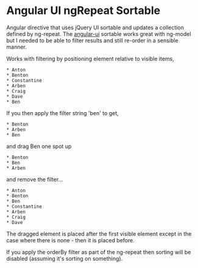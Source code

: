 Angular UI ngRepeat Sortable 
============================

Angular directive that uses jQuery UI sortable and updates a collection defined by ng-repeat. The [angular-ui](https://github.com/angular-ui) sortable 
works great with ng-model but I needed to be able to filter results and still re-order in a sensible manner.

Works with filtering by positioning element relative to visible items,

    * Anton
    * Benton
    * Constantine
    * Arben
    * Craig
    * Dave
    * Ben
    
If you then apply the filter string 'ben' to get,

    * Benton
    * Arben
    * Ben
    
and drag Ben one spot up 

    * Benton
    * Ben
    * Arben
    
and remove the filter...

    * Anton
    * Benton
    * Ben
    * Constantine
    * Arben
    * Craig
    * Dave
    
The dragged element is placed after the first visible element except in the case where there is none - then it is placed before.

If you apply the orderBy filter as part of the ng-repeat then sorting will be disabled (assuming it's sorting on something).  

